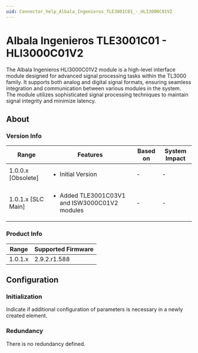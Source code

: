 ```yaml
---
uid: Connector_help_Albala_Ingenieros_TLE3001C01_-_HLI3000C01V2
---
```


# Albala Ingenieros TLE3001C01 - HLI3000C01V2

The Albala Ingenieros HLI3000C01V2 module is a high-level interface module designed for advanced signal processing tasks within the TL3000 family. It supports both analog and digital signal formats, ensuring seamless integration and communication between various modules in the system. The module utilizes sophisticated signal processing techniques to maintain signal integrity and minimize latency.

## About

### Version Info

|Range  |Features  |Based on  |System Impact  |
|---------|---------|---------|---------|
|1.0.0.x [Obsolete]     |<ul><li>Initial Version</li></ul>         |-         |-         |
|1.0.1.x [SLC Main]     |<ul><li>Added TLE3001C03V1 and ISW3000C01V2 modules</li></ul>         |-         |-         |

### Product Info

|Range  |Supported Firmware  |
|---------|---------|
|1.0.1.x     |2.9.2.r1.588         |

## Configuration


### Initialization

Indicate if additional configuration of parameters is necessary in a newly created element.

### Redundancy

There is no redundancy defined.